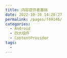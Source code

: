 ```yaml
---
title: 内容提供者基础
date: 2022-10-10 14:28:27
permalink: /pages/f49146/
categories:
  - Android
  - 四大组件
  - ContentProvider
tags:
  - 
---
```


